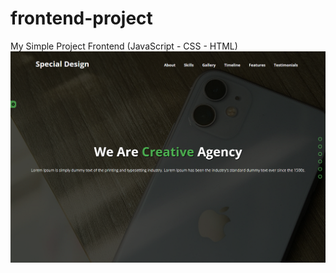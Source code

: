 # frontend-project
My Simple Project Frontend (JavaScript - CSS - HTML)
![ScreenShot](https://github.com/ahmedhamdy0x/frontend-project/blob/main/imgs/ssh.png)
